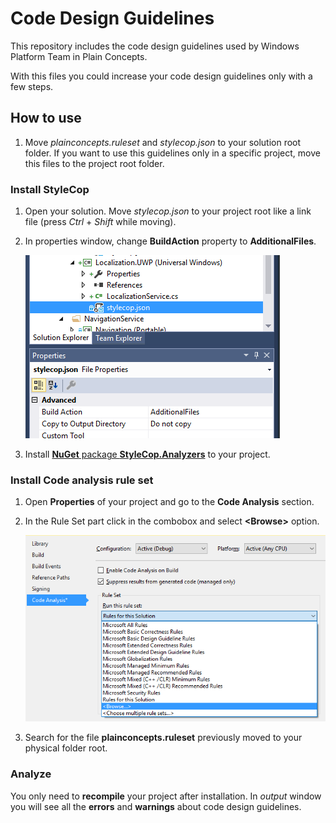 # Code Design Guidelines

This repository includes the code design guidelines used by Windows Platform Team in Plain Concepts.

With this files you could increase your code design guidelines only with a few steps.

## How to use

1. Move *plainconcepts.ruleset* and *stylecop.json* to your solution root folder. If you want to use this guidelines only in a specific project, move this files to the project root folder.

### Install StyleCop

1. Open your solution. Move *stylecop.json* to your project root like a link file (press *Ctrl* + *Shift* while moving).
1. In properties window, change **BuildAction** property to **AdditionalFiles**.

    ![](images/stylecopConfig.png)

1. Install [**NuGet** package **StyleCop.Analyzers**](https://www.nuget.org/packages/StyleCop.Analyzers) to your project.

### Install Code analysis rule set

1. Open **Properties** of your project and go to the **Code Analysis** section.
1. In the Rule Set part click in the combobox and select **\<Browse\>** option.

    ![](images/codeAnalysisBrowser.png)

1. Search for the file **plainconcepts.ruleset** previously moved to your physical folder root.

### Analyze

You only need to **recompile** your project after installation. In *output* window you will see all the **errors** and **warnings** about code design guidelines.
